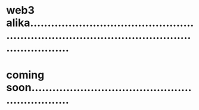 # web3 alika......................................................................................................................
# coming soon................................................................
